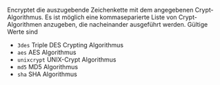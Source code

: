Encryptet die auszugebende Zeichenkette mit dem angegebenen Crypt-Algorithmus.
Es ist möglich eine kommaseparierte Liste von Crypt-Algorithmen anzugeben, die
nacheinander ausgeführt werden. Gültige Werte sind
- `3des` Triple DES Crypting Algorithmus
- `aes` AES Algorithmus
- `unixcrypt` UNIX-Crypt Algorithmus
- `md5` MD5 Algorithmus
- `sha` SHA Algorithmus